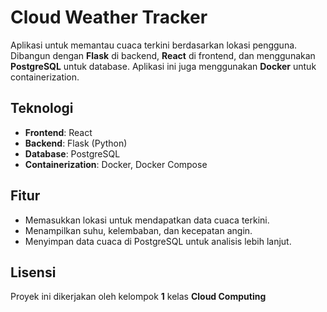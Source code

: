 # Cloud Weather Tracker

Aplikasi untuk memantau cuaca terkini berdasarkan lokasi pengguna. Dibangun dengan **Flask** di backend, **React** di frontend, dan menggunakan **PostgreSQL** untuk database. Aplikasi ini juga menggunakan **Docker** untuk containerization.

## Teknologi

- **Frontend**: React
- **Backend**: Flask (Python)
- **Database**: PostgreSQL
- **Containerization**: Docker, Docker Compose

## Fitur

- Memasukkan lokasi untuk mendapatkan data cuaca terkini.
- Menampilkan suhu, kelembaban, dan kecepatan angin.
- Menyimpan data cuaca di PostgreSQL untuk analisis lebih lanjut.

## Lisensi

Proyek ini dikerjakan oleh kelompok **1** kelas **Cloud Computing** 